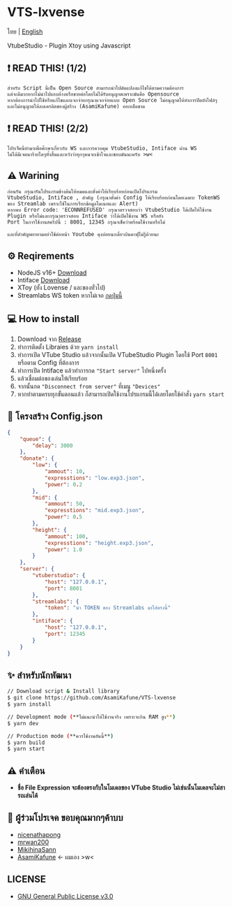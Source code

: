 # VTS-lxvense
ไทย | [English](./docs/README_EN.md)

VtubeStudio - Plugin Xtoy using Javascript

## ❗ READ THIS! (1/2)

```
สำหรับ Script นี้เป็น Open Source สามารถนำไปดัดแปลงแก้ไขได้ตามความต้องการ
แต่จะดีมากหากไม่นำไปแอบอ้างหรือขายต่อโดยไม่ได้รับอนุญาตเพราะมันคือ Opensource
หากต้องการนำไปใช้หรือแก้ไขและแจกจ่ายกรุณาแจกจ่ายแบบ Open Source ไม่อนุญาตให้ทำการปิดบังไฟล์ๆ
และไม่อนุญาตให้ลบเครดิตของผู้สร้าง (AsamiKafune) ออกเด็ดขาด
```

## ❗ READ THIS! (2/2)

```
โปรเจ็คนี้ทำมาเพื่อศึกษาเกี่ยวกับ WS และการควบคุม VtubeStudio, Intiface ผ่าน WS
ไม่ได้มีเจตนาร้ายไดๆทั้งสิ้นและหวังว่าทุกๆคนจะเข้าใจและชอบมันนะครับ >w<
```

## ⚠ Warining

```
ก่อนรัน กรุณารันโปรแกรมข้างต้นให้หมดและตั้งค่าให้เรียบร้อยก่อนเปิดโปรแกรม
VtubeStudio, Intiface , สำคัญ (กรุณาตั้งค่า Config ให้เรียบร้อยก่อนโดยเฉพาะ TokenWS ของ Streamlab เพราะใช้ในการเรียกข้อมูลโดเนทและ Alert)
หากพบ Error code: 'ECONNREFUSED' กรุณาตรวจสอบว่า VtubeStudio ได้เปิดให้ใช้งาน Plugin หรือไม่และกรุณาตรวจสอบ Intiface ว่าได้เปิดใช้งาน WS หรือยัง
Port ในการใช้งานสคริปนี้ : 8001, 12345 กรุณาเช็คว่าพร้อมใช้งานหรือไม่

และที่สำคัญพยายามอย่าใช้ต่อหน้า Youtube คุงบ่อยนะเดี๋ยวบินคาฟุไม่รู้ด้วยนะ
```

## ⚙ Reqirements

-   NodeJS v16+ [Download](https://nodejs.org/)
-   Intiface [Download](https://intiface.com/desktop/)
-   XToy (ทั้ง Lovense / และของทั่วไป)
-   Streamlabs WS token หากไม่เจอ [กดปุ่มนี้](https://streamlabs.com/dashboard#/settings/api-settings)

## 💻 How to install

1. Download จาก [Release](https://github.com/AsamiKafune/VTS-lxvense/releases)
2. ทำการติดตั้ง Libraies ด้วย `yarn install`
3. ทำการเปิด VTube Studio แล้วจากนั้นเปิด VTubeStudio Plugin โดยใช้ Port `8001` หรือตาม Config ที่ต้องการ
4. ทำการเปิด Intiface แล้วทำการกด `"Start server"` ไปหนึ่งครั้ง
5. แล้วเชื่อมต่อของเล่นให้เรียบร้อย
6. จากนั้นกด `"Disconnect from server"` ที่เมนู `"Devices"`
7. หากทำตามครบทุกขั้นตอนแล้ว ก็สามารถเปิดใช้งานโปรแกรมนี้ได้เลยโดยใช้คำสั่ง `yarn start`

## 📄 โครงสร้าง Config.json
```json
{
    "queue": {
        "delay": 3000
    },
    "donate": {
        "low": {
            "ammout": 10,
            "expresstions": "low.exp3.json",
            "power": 0.2
        },
        "mid": {
            "ammout": 50,
            "expresstions": "mid.exp3.json",
            "power": 0.5
        },
        "height": {
            "ammout": 100,
            "expresstions": "height.exp3.json",
            "power": 1.0
        }
    },
    "server": {
        "vtuberstudio": {
            "host": "127.0.0.1",
            "port": 8001
        },
        "streamlabs": {
            "token": "นำ TOKEN ของ Streamlabs มาใส่ตรงนี้"
        },
        "intiface": {
            "host": "127.0.0.1",
            "port": 12345
        }
    }
}
```

## ✨ สำหรับนักพัฒนา

```bash
// Download script & Install library
$ git clone https://github.com/AsamiKafune/VTS-lxvense
$ yarn install

// Development mode (**ไม่แนะนำให้ใช้งานจริง เพราะจะกิน RAM สูง**)
$ yarn dev

// Production mode (**ควรใช้งานอันนี้**)
$ yarn build
$ yarn start
```

## ⚠ คำเตือน
-   **ชื่อ File Expression จะต้องตรงกับในโมเดลของ VTube Studio ไม่เช่นนั้นโมเดลจะไม่สารถเล่นได้**

## 🔮 ผู้ร่วมโปรเจค ขอบคุณมากๆค้าบบ

-   [nicenathapong](https://github.com/nicenathapong/)
-   [mrwan200](https://github.com/mrwan200/)
-   [MikihinaSann](https://github.com/MikihinaSann/)
-   [AsamiKafune](https://github.com/AsamiKafune/) <- ผมเอง >w<

## LICENSE

-   [GNU General Public License v3.0](./LICENSE)
